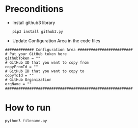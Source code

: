 # Preconditions
* Install github3 library

    `pip3 install github3.py`

* Update Configuration Area in the code files
```
############# Configuration Area #########################
# Put your GitHub token here
githubToken = ""
# GitHub ID that you want to copy from
copyFromId = ""
# GitHub ID that you want to copy to
copyToId = ""
# GitHub Organization
orgName = ""
##########################################################
```

# How to run
`python3 filename.py`



